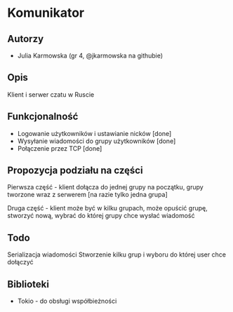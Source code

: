 # Komunikator 

## Autorzy
- Julia Karmowska (gr 4, @jkarmowska na githubie)

## Opis
Klient i serwer czatu w Ruscie

## Funkcjonalność
- Logowanie użytkowników i ustawianie nicków [done]
- Wysyłanie wiadomości do grupy użytkowników [done]
- Połączenie przez TCP [done]

## Propozycja podziału na części
Pierwsza część - klient dołącza do jednej grupy na początku, grupy tworzone wraz z serwerem [na razie tylko jedna grupa]

Druga część - klient może być w kilku grupach, może opuścić grupę, stworzyć nową, wybrać do której grupy chce wysłać wiadomość

##  Todo
Serializacja wiadomości
Stworzenie kilku grup i wyboru do której user chce dołączyć

## Biblioteki
- Tokio - do obsługi współbieżności
